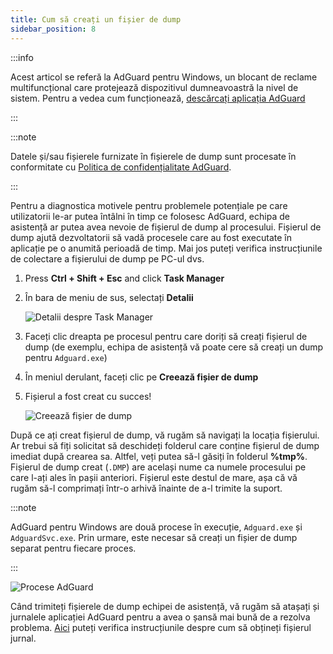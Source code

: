 ```yaml
---
title: Cum să creați un fișier de dump
sidebar_position: 8
---
```


:::info

Acest articol se referă la AdGuard pentru Windows, un blocant de reclame multifuncțional care protejează dispozitivul dumneavoastră la nivel de sistem. Pentru a vedea cum funcționează, [descărcați aplicația AdGuard](https://agrd.io/download-kb-adblock)

:::

:::note

Datele și/sau fișierele furnizate în fișierele de dump sunt procesate în conformitate cu [Politica de confidențialitate AdGuard](https://adguard.com/en/privacy.html).

:::

Pentru a diagnostica motivele pentru problemele potențiale pe care utilizatorii le-ar putea întâlni în timp ce folosesc AdGuard, echipa de asistență ar putea avea nevoie de fișierul de dump al procesului. Fișierul de dump ajută dezvoltatorii să vadă procesele care au fost executate în aplicație pe o anumită perioadă de timp. Mai jos puteți verifica instrucțiunile de colectare a fișierului de dump pe PC-ul dvs.

1. Press **Ctrl + Shift + Esc** and click **Task Manager**

1. În bara de meniu de sus, selectați **Detalii**

    ![Detalii despre Task Manager](https://cdn.adtidy.org/public/Adguard/kb/Windows_dump/details_en.png)

1. Faceți clic dreapta pe procesul pentru care doriți să creați fișierul de dump (de exemplu, echipa de asistență vă poate cere să creați un dump pentru `Adguard.exe`)

1. În meniul derulant, faceți clic pe **Creează fișier de dump**

1. Fișierul a fost creat cu succes!

    ![Creează fișier de dump](https://cdn.adtidy.org/public/Adguard/kb/Windows_dump/create_dump_file_en.png)

După ce ați creat fișierul de dump, vă rugăm să navigați la locația fișierului. Ar trebui să fiți solicitat să deschideți folderul care conține fișierul de dump imediat după crearea sa. Altfel, veți putea să-l găsiți în folderul **%tmp%**. Fișierul de dump creat (`.DMP`) are același nume ca numele procesului pe care l-ați ales în pașii anteriori. Fișierul este destul de mare, așa că vă rugăm să-l comprimați într-o arhivă înainte de a-l trimite la suport.

:::note

AdGuard pentru Windows are două procese în execuție, `Adguard.exe` și `AdguardSvc.exe`. Prin urmare, este necesar să creați un fișier de dump separat pentru fiecare proces.

:::

![Procese AdGuard](https://cdn.adtidy.org/public/Adguard/kb/Windows_dump/processes_en.png)

Când trimiteți fișierele de dump echipei de asistență, vă rugăm să atașați și jurnalele aplicației AdGuard pentru a avea o șansă mai bună de a rezolva problema. [Aici](../adguard-logs) puteți verifica instrucțiunile despre cum să obțineți fișierul jurnal.
